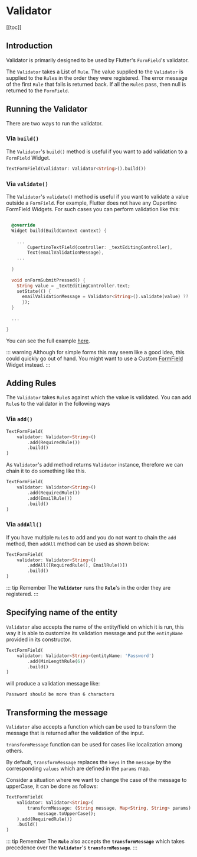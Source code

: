 # Validator

[[toc]]

## Introduction

Validator is primarily designed to be used by Flutter's `FormField`'s validator.

The `Validator` takes a List of `Rule`. The value supplied to the
`Validator` is supplied to the `Rule`s in the order they were registered.
The error message of the first `Rule` that fails is returned back. If all the `Rule`s pass, then null is returned to the `FormField`.

## Running the Validator

There are two ways to run the validator.

### Via `build()`

The `Validator`'s `build()` method is useful if you want to add validation to a `FormField` Widget.

```dart
TextFormField(validator: Validator<String>().build())
```


### Via `validate()`

The `Validator`'s `validate()` method is useful if you want to validate a value outside a `FormField`.
For example, Flutter does not have any Cupertino FormField Widgets. For such cases you can perform validation like this:

```dart

  @override
  Widget build(BuildContext context) {
  
    ...  
        CupertinoTextField(controller: _textEditingController),
        Text(emailValidationMessage),
    ...
  
  }
      
  void onFormSubmitPressed() {
    String value = _textEditingController.text;
    setState(() {
      emailValidationMessage = Validator<String>().validate(value) ?? '';
      });
  }
  
  ...

}
```

You can see the full example [here](https://github.com/flrx/validator/blob/master/example/lib/cupertino_form.dart).

::: warning
Although for simple forms this may seem like a good idea, this could quickly go out of hand.
You might want to use a Custom [FormField](https://api.flutter.dev/flutter/widgets/FormField-class.html) Widget instead.
:::

## Adding Rules

The `Validator` takes `Rule`s against which the value is validated. You can add `Rule`s to the validator in the following ways

### Via `add()`

```dart
TextFormField(
    validator: Validator<String>()
        .add(RequiredRule())
        .build()
)
```

As `Validator`'s add method returns `Validator` instance, therefore we can chain it to do something like this.

```dart
TextFormField(
    validator: Validator<String>()
        .add(RequiredRule())
        .add(EmailRule())
        .build()
)
```

### Via `addAll()`

If you have multiple `Rule`s to add and you do not want to chain the `add` method, then `addAll` method can be used as shown below:

```dart
TextFormField(
    validator: Validator<String>()
        .addAll([RequiredRule(), EmailRule()])
        .build()
)
```

::: tip Remember
The **`Validator`** runs the **`Rule`**'s in the order they are registered.
:::

## Specifying name of the entity

`Validator` also accepts the name of the entity/field on which it is run, this way it is able to customize its validation message and put the `entityName` provided in its constructor.

```dart
TextFormField(
    validator: Validator<String>(entityName: 'Password')
        .add(MinLengthRule(6))
        .build()
)
```

will produce a validation message like:

```
Password should be more than 6 characters
```

## Transforming the message

`Validator` also accepts a function which can be used to transform the message that is returned after the validation of the input.

`transformMessage` function can be used for cases like localization among others.

By default, `transformMessage` replaces the `keys` in the `message` by the corresponding `values` which are defined in the `params` map.

Consider a situation where we want to change the case of the message to upperCase, it can be done as follows:

```dart
TextFormField(
    validator: Validator<String>(
        transformMessage: (String message, Map<String, String> params) =>
            message.toUpperCase();
    ).add(RequiredRule())
    .build()
)
```

::: tip Remember
The **`Rule`** also accepts the **`transformMessage`** which takes precedence over the **`Validator`**'s **`transformMessage`**.
:::
